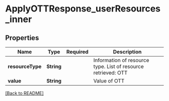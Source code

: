 # ApplyOTTResponse_userResources_inner
## Properties

| Name | Type | Required | Description |
| ------------- | ------------- | ------------- | ------------- |
| **resourceType** | **String** |  | Information of resource type. List of resource retrieved: OTT |
| **value** | **String** |  | Value of OTT |

[[Back to README]](../../../../README.md)
